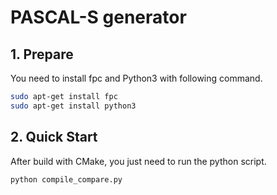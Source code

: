 # PASCAL-S generator

## 1. Prepare
You need to install fpc and Python3 with following command.
```bash
sudo apt-get install fpc
sudo apt-get install python3
```
## 2. Quick Start
After build with CMake, you just need to run the python script.
```bash
python compile_compare.py
```